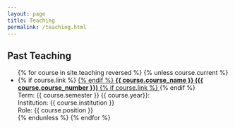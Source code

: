 ```yaml
---
layout: page
title: Teaching
permalink: /teaching.html
---
```


<!-- Currently, I am a Lecturer at Rutgers University--New Brunswick and a Math Instructor at AoPS Academy Princeton.

## Current Teaching

<ul>
  {% for course in site.teaching %}
  {% if course.current %}
	<li>
	{% if course.link %}
	  <a href="{{ site.url }}{{ course.url }}.html">
	{% endif %}
	<b>{{ course.course_name }} ({{ course.course_number }})</b>
	{% if course.link %}
	  </a>
	{% endif %}
	<br>
	Term: {{ course.semester }} {{ course.year}}: 
	<br>
	Institution: {{ course.institution }}
	<br>
	Role: {{ course.position }}
	</li>
  {% endif %}
  {% endfor %}
</ul> -->

## Past Teaching
<ul>
	{% for course in site.teaching reversed %}
	{% unless course.current %}
	<li>
	{% if course.link %}
	  <a href="{{ site.url }}{{ course.url }}.html">
	{% endif %}
	<b>{{ course.course_name }} ({{ course.course_number }})</b>
	{% if course.link %}
	  </a>
	{% endif %}
	<br>
	Term: {{ course.semester }} {{ course.year}}: 
	<br>
	Institution: {{ course.institution }}
	<br>
	Role: {{ course.position }}
	</li>
	{% endunless %}
	{% endfor %}
</ul>
